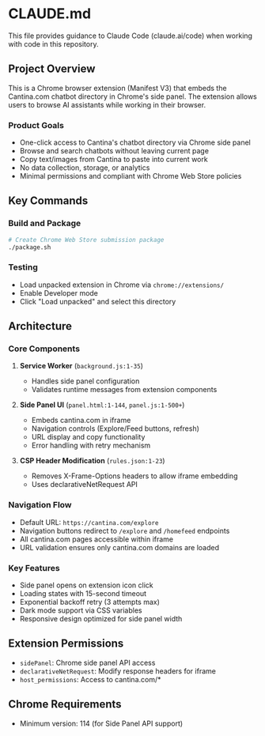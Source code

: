 # CLAUDE.md

This file provides guidance to Claude Code (claude.ai/code) when working with code in this repository.

## Project Overview

This is a Chrome browser extension (Manifest V3) that embeds the Cantina.com chatbot directory in Chrome's side panel. The extension allows users to browse AI assistants while working in their browser.

### Product Goals
- One-click access to Cantina's chatbot directory via Chrome side panel
- Browse and search chatbots without leaving current page
- Copy text/images from Cantina to paste into current work
- No data collection, storage, or analytics
- Minimal permissions and compliant with Chrome Web Store policies

## Key Commands

### Build and Package
```bash
# Create Chrome Web Store submission package
./package.sh
```

### Testing
- Load unpacked extension in Chrome via `chrome://extensions/`
- Enable Developer mode
- Click "Load unpacked" and select this directory

## Architecture

### Core Components

1. **Service Worker** (`background.js:1-35`)
   - Handles side panel configuration
   - Validates runtime messages from extension components

2. **Side Panel UI** (`panel.html:1-144`, `panel.js:1-500+`)
   - Embeds cantina.com in iframe
   - Navigation controls (Explore/Feed buttons, refresh)
   - URL display and copy functionality
   - Error handling with retry mechanism

3. **CSP Header Modification** (`rules.json:1-23`)
   - Removes X-Frame-Options headers to allow iframe embedding
   - Uses declarativeNetRequest API

### Navigation Flow
- Default URL: `https://cantina.com/explore`
- Navigation buttons redirect to `/explore` and `/homefeed` endpoints
- All cantina.com pages accessible within iframe
- URL validation ensures only cantina.com domains are loaded

### Key Features
- Side panel opens on extension icon click
- Loading states with 15-second timeout
- Exponential backoff retry (3 attempts max)
- Dark mode support via CSS variables
- Responsive design optimized for side panel width

## Extension Permissions

- `sidePanel`: Chrome side panel API access
- `declarativeNetRequest`: Modify response headers for iframe
- `host_permissions`: Access to cantina.com/*

## Chrome Requirements
- Minimum version: 114 (for Side Panel API support)